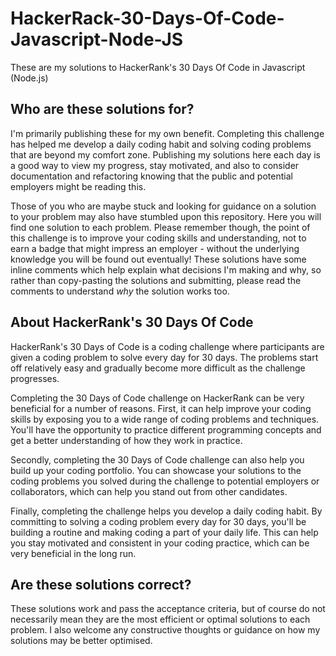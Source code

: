 # HackerRack-30-Days-Of-Code-Javascript-Node-JS

These are my solutions to HackerRank's 30 Days Of Code in Javascript (Node.js)

## Who are these solutions for?

I'm primarily publishing these for my own benefit. Completing this challenge has helped me develop a daily coding habit and solving coding problems that are beyond my comfort zone. Publishing my solutions here each day is a good way to view my progress, stay motivated, and also to consider documentation and refactoring knowing that the public and potential employers might be reading this.

Those of you who are maybe stuck and looking for guidance on a solution to your problem may also have stumbled upon this repository. Here you will find one solution to each problem. Please remember though, the point of this challenge is to improve your coding skills and understanding, not to earn a badge that might impress an employer - without the underlying knowledge you will be found out eventually! These solutions have some inline comments which help explain what decisions I'm making and why, so rather than copy-pasting the solutions and submitting, please read the comments to understand *why* the solution works too.

## About HackerRank's 30 Days Of Code

HackerRank's 30 Days of Code is a coding challenge where participants are given a coding problem to solve every day for 30 days. The problems start off relatively easy and gradually become more difficult as the challenge progresses.

Completing the 30 Days of Code challenge on HackerRank can be very beneficial for a number of reasons. First, it can help improve your coding skills by exposing you to a wide range of coding problems and techniques. You'll have the opportunity to practice different programming concepts and get a better understanding of how they work in practice.

Secondly, completing the 30 Days of Code challenge can also help you build up your coding portfolio. You can showcase your solutions to the coding problems you solved during the challenge to potential employers or collaborators, which can help you stand out from other candidates.

Finally, completing the challenge helps you develop a daily coding habit. By committing to solving a coding problem every day for 30 days, you'll be building a routine and making coding a part of your daily life. This can help you stay motivated and consistent in your coding practice, which can be very beneficial in the long run.

## Are these solutions correct? 

These solutions work and pass the acceptance criteria, but of course do not necessarily mean they are the most efficient or optimal solutions to each problem. I also welcome any constructive thoughts or guidance on how my solutions may be better optimised.
